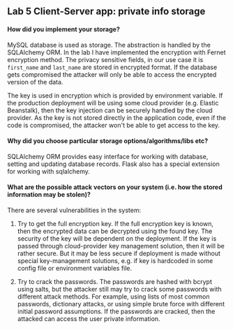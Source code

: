 ## Lab 5 Client-Server app: private info storage

#### How did you implement your storage?

MySQL database is used as storage. The abstraction is handled by the SQLAlchemy ORM.
In the lab I have implemented the encryption with Fernet encryption method. The privacy
sensitive fields, in our use case it is `first_name` and `last_name` are stored in encrypted
format. If the database gets compromised the attacker will only be able to access the encrypted
version of the data.

The key is used in encryption which is provided by environment variable. If the production
deployment will be using some cloud provider (e.g. Elastic Beanstalk), then the key injection
can be securely handled by the cloud provider. As the key is not stored directly in
the application code, even if the code is compromised, the attacker won't be able to get access
to the key.

#### Why did you choose particular storage options/algorithms/libs etc?

SQLAlchemy ORM provides easy interface for working with database, setting and updating
database records. Flask also has a special extension for working with sqlalchemy.

#### What are the possible attack vectors on your system (i.e. how the stored information may be stolen)?

There are several vulnerabilities in the system:

1. Try to get the full encryption key. If the full encryption key is known, then the encrypted data
can be decrypted using the found key. The security of the key will be dependent on the deployment. 
If the key is passed through cloud-provider key management solution, then it will be rather secure.
But it may be less secure if deployment is made without special key-management solutions, e.g. if key
is hardcoded in some config file or environment variables file.

2. Try to crack the passwords. The passwords are hashed with bcrypt using salts, but the attacker still may
try to crack some passwords with different attack methods. For example, using lists of most common passwords,
dictionary attacks, or using simple brute force with different initial password assumptions. If the passwords are 
cracked, then the attacked can access the user private information.
